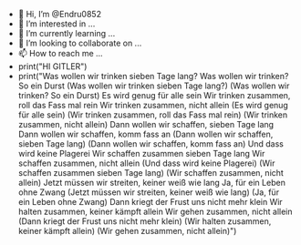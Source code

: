- 👋 Hi, I’m @Endru0852
- 👀 I’m interested in ...
- 🌱 I’m currently learning ...
- 💞️ I’m looking to collaborate on ...
- 📫 How to reach me ...
- print("HI GITLER")
- print("Was wollen wir trinken sieben Tage lang?
Was wollen wir trinken? So ein Durst
(Was wollen wir trinken sieben Tage lang?)
(Was wollen wir trinken? So ein Durst)
Es wird genug für alle sein
Wir trinken zusammen, roll das Fass mal rein
Wir trinken zusammen, nicht allein
(Es wird genug für alle sein)
(Wir trinken zusammen, roll das Fass mal rein)
(Wir trinken zusammen, nicht allein)
Dann wollen wir schaffen, sieben Tage lang
Dann wollen wir schaffen, komm fass an
(Dann wollen wir schaffen, sieben Tage lang)
(Dann wollen wir schaffen, komm fass an)
Und dass wird keine Plagerei
Wir schaffen zusammen sieben Tage lang
Wir schaffen zusammen, nicht allein
(Und dass wird keine Plagerei)
(Wir schaffen zusammen sieben Tage lang)
(Wir schaffen zusammen, nicht allein)
Jetzt müssen wir streiten, keiner weiß wie lang
Ja, für ein Leben ohne Zwang
(Jetzt müssen wir streiten, keiner weiß wie lang)
(Ja, für ein Leben ohne Zwang)
Dann kriegt der Frust uns nicht mehr klein
Wir halten zusammen, keiner kämpft allein
Wir gehen zusammen, nicht allein
(Dann kriegt der Frust uns nicht mehr klein)
(Wir halten zusammen, keiner kämpft allein)
(Wir gehen zusammen, nicht allein)")

<!---
Endru0852/Endru0852 is a ✨ special ✨ repository because its `README.md` (this file) appears on your GitHub profile.
You can click the Preview link to take a look at your changes.
--->
